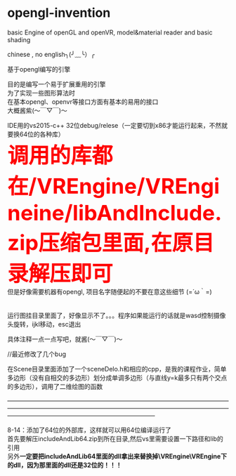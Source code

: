 # opengl-invention
basic Engine of openGL and openVR, model&amp;material reader and basic shading

chinese , no english╮(╯﹏╰）╭


基于opengl编写的引擎

目的是编写一个易于扩展重用的引擎<br/>
为了实现一些图形算法时<br/>
在基本opengl、openvr等接口方面有基本的易用的接口<br/>
大概酱紫(～￣▽￣)～ <br/>

IDE用的vs2015-c++ 32位debug/relese（一定要切到x86才能运行起来，不然就要换64位的各种库）<br/>
<font size="20" color="red"><b> 调用的库都在/VREngine/VREngineine/libAndInclude.zip压缩包里面,在原目录解压即可</b></font><br/>
但是好像需要机器有opengl,
项目名字随便起的不要在意这些细节 (=´ω｀=)
<br/>
<br/>
<br/>
运行图挂目录里面了，好像显示不了。。。程序如果能运行的话就是wasd控制摄像头旋转，ijkl移动，esc退出<br/>

具体注释一点一点写吧，就酱(～￣▽￣)～ <br/>


//最近修改了几个bug<br/>

在Scene目录里面添加了一个sceneDelo.h和相应的cpp，是我的课程作业，简单多边形（没有自相交的多边形）划分成单调多边形（与直线y=k最多只有两个交点的多边形），调用了二维绘图的函数<br/>


————————————————————————————————————————————————————————————————————————————————————————————————

8-14：添加了64位的外部库，这样就可以用64位编译运行了<br/>
首先要解压includeAndLib64.zip到所在目录,然后vs里需要设置一下路径和lib的引用<br/>
另外<b>一定要把includeAndLib64里面的dll拿出来替换掉\VREngine\VREngine下的dll，因为那里面的dll还是32位的！！！</b>

